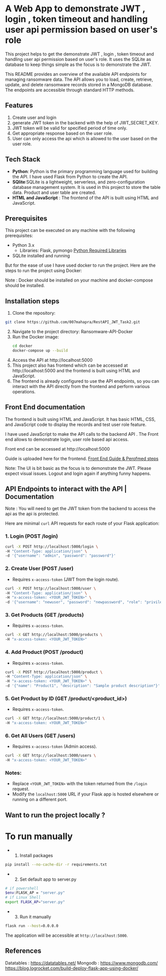 # A Web App to demonstrate JWT , login , token timeout and handling user api permission based on user's role 

This project helps to get the demonstrate JWT , login , token timeout and handling user api permission based on user's role. 
It uses the SQLite  as database to keep things simple as the focus is to demonstrate the JWT.

This README provides an overview of the available API endpoints for managing ransomware data. The API allows you to load, create, retrieve, update, and delete ransomware records stored in a MongoDB database. The endpoints are accessible through standard HTTP methods.

## Features
1. Create user and login
2. generate JWT token in the backend with the help of JWT_SECRET_KEY.
3. JWT token will be valid for specified period of time only.
4. Get appropriate response based on the user role.
5. User can only access the api which is allowed to the user based on the user role.


## Tech Stack

- **Python**: Python is the primary programming language used for building the API. I have used Flask from Python to create the API.
- **SQlite**:SQLite is a lightweight, serverless, and zero-configuration database management system. It is used in this project to store the table data.
 Product and user table are created.
- **HTML and JavaScript** : The frontend of the API is built using HTML and JavaScript.


## Prerequisites
This project can be executed on any machine with the following prerequisites:

- Python 3.x
   - Libraries: Flask, pymongo  [Python Required Libraries](requirements.txt)
- SQLite installed and running

But for the ease of use I have used docker to run the project. Here are the steps to run the project using Docker:

Note : Docker should be installed on your machine and docker-compose should be installed.

## Installation steps

1. Clone the repository:

```bash 
git clone https://github.com/007mahapra/RestAPI_JWT_Task2.git
```
2. Navigate to the project directory: Ransomware-API-Docker
3. Run the Docker image: 
   ```bash
   cd docker
   docker-compose up --build
   ```
4. Access the API at http://localhost:5000
5. This project also has frontend which can be accessed at http://localhost:5000 and the frontend is built using HTML and JavaScript.
6. The frontend is already configured to use the API endpoints, so you can interact with the API directly from the frontend and perform various operations.



## Front End documentation
The frontend is built using HTML and JavaScript. It has basic HTML, CSS, and JavaScript code to display the records and test user role feature. 

I have used JavaScript to make the API calls to the backend API . The Front end allows to demonstrate login, user role based api access.

Front end can be accessed at http://localhost:5000 

Guide is uploaded here for the frontend. [Front End Guide & Perofmed steps](guide_steps)

Note: The UI is bit basic as the focus is to demonstrate the JWT. Please expect visual issues.  Logout and login again if anything funny happens.


## API Endpoints to interact with the API | Documentation

Note : You will need to get the JWT token from the backend to access the api as the api is protected.

Here are minimal `curl` API requests for each route of your Flask application:

### 1. **Login (POST /login)**
```bash
curl -X POST http://localhost:5000/login \
-H "Content-Type: application/json" \
-d '{"username": "admin", "password": "password"}'
```

### 2. **Create User (POST /user)**  
- Requires `x-access-token` (JWT from the login route).
```bash
curl -X POST http://localhost:5000/user \
-H "Content-Type: application/json" \
-H "x-access-token: <YOUR_JWT_TOKEN>" \
-d '{"username": "newuser", "password": "newpassword", "role": "privileged"}'
```

### 3. **Get Products (GET /products)**  
- Requires `x-access-token`.
```bash
curl -X GET http://localhost:5000/products \
-H "x-access-token: <YOUR_JWT_TOKEN>"
```

### 4. **Add Product (POST /product)**  
- Requires `x-access-token`.
```bash
curl -X POST http://localhost:5000/product \
-H "Content-Type: application/json" \
-H "x-access-token: <YOUR_JWT_TOKEN>" \
-d '{"name": "Product1", "description": "Sample product description"}'
```

### 5. **Get Product by ID (GET /product/<product_id>)**  
- Requires `x-access-token`.
```bash
curl -X GET http://localhost:5000/product/1 \
-H "x-access-token: <YOUR_JWT_TOKEN>"
```

### 6. **Get All Users (GET /users)**  
- Requires `x-access-token` (Admin access).
```bash
curl -X GET http://localhost:5000/users \
-H "x-access-token: <YOUR_JWT_TOKEN>"
```

### Notes:
- Replace `<YOUR_JWT_TOKEN>` with the token returned from the `/login` request.
- Modify the `localhost:5000` URL if your Flask app is hosted elsewhere or running on a different port.


## Want to run the project locally ?

# To run manually
- 1. Install packages
```bash
pip install --no-cache-dir -r requirements.txt
```

- 2. Set default app to server.py
```bash 
# if powershell 
$env:FLASK_AP = "server.py"
# if Linux Shell
export FLASK_AP="server.py"
```

- 3. Run it manually 
```bash 
flask run --host=0.0.0.0  
```

The application will be accessible at `http://localhost:5000`.

## References
Datatables : https://datatables.net/
Mongodb : https://www.mongodb.com/
https://blog.logrocket.com/build-deploy-flask-app-using-docker/




